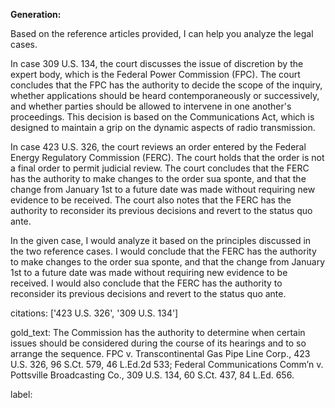 **Generation:**


Based on the reference articles provided, I can help you analyze the legal cases. 

In case 309 U.S. 134, the court discusses the issue of discretion by the expert body, which is the Federal Power Commission (FPC). The court concludes that the FPC has the authority to decide the scope of the inquiry, whether applications should be heard contemporaneously or successively, and whether parties should be allowed to intervene in one another's proceedings. This decision is based on the Communications Act, which is designed to maintain a grip on the dynamic aspects of radio transmission.

In case 423 U.S. 326, the court reviews an order entered by the Federal Energy Regulatory Commission (FERC). The court holds that the order is not a final order to permit judicial review. The court concludes that the FERC has the authority to make changes to the order sua sponte, and that the change from January 1st to a future date was made without requiring new evidence to be received. The court also notes that the FERC has the authority to reconsider its previous decisions and revert to the status quo ante.

In the given case, I would analyze it based on the principles discussed in the two reference cases. I would conclude that the FERC has the authority to make changes to the order sua sponte, and that the change from January 1st to a future date was made without requiring new evidence to be received. I would also conclude that the FERC has the authority to reconsider its previous decisions and revert to the status quo ante.



citations: ['423 U.S. 326', '309 U.S. 134']

gold_text: The Commission has the authority to determine when certain issues should be considered during the course of its hearings and to so arrange the sequence. FPC v. Transcontinental Gas Pipe Line Corp., 423 U.S. 326, 96 S.Ct. 579, 46 L.Ed.2d 533; Federal Communications Comm’n v. Pottsville Broadcasting Co., 309 U.S. 134, 60 S.Ct. 437, 84 L.Ed. 656.

label: 